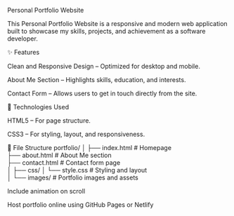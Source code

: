 Personal Portfolio Website

This Personal Portfolio Website is a responsive and modern web application built to showcase my skills, projects, and achievement as a software developer.

✨ Features

Clean and Responsive Design – Optimized for desktop and mobile.

About Me Section – Highlights skills, education, and interests.

Contact Form – Allows users to get in touch directly from the site.

🧰 Technologies Used

HTML5 – For page structure.

CSS3 – For styling, layout, and responsiveness.


🧩 File Structure
portfolio/
│
├── index.html          # Homepage  
├── about.html          # About Me section  
├── contact.html        # Contact form page  
│
├── css/
│   └── style.css       # Styling and layout    
│
└── images/             # Portfolio images and assets  



Include animation on scroll

Host portfolio online using GitHub Pages or Netlify
